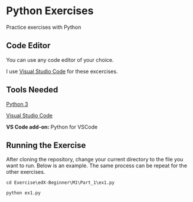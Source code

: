 # Python Exercises
Practice exercises with Python

## Code Editor
You can use any code editor of your choice.

I use [Visual Studio Code](https://code.visualstudio.com/?wt.mc_id=adw-brand&gclid=Cj0KCQjw5fDWBRDaARIsAA5uWTjreEhL275HxoFeD4Gf7ADY7O0l6tTZtEwOGZUH7d2pv5nqemlRJx8aAkKiEALw_wcB) for these excercises.

## Tools Needed
[Python 3](https://www.python.org/downloads/)

[Visual Studio Code](https://code.visualstudio.com/?wt.mc_id=adw-brand&gclid=Cj0KCQjw5fDWBRDaARIsAA5uWTjreEhL275HxoFeD4Gf7ADY7O0l6tTZtEwOGZUH7d2pv5nqemlRJx8aAkKiEALw_wcB)

**VS Code add-on:** Python for VSCode

## Running the Exercise
After cloning the repository, change your current directory to the file you want to run. Below is an example. The same process can be repeat for the other exercises.

`cd Exercise\edX-Beginner\M1\Part_1\ex1.py`

`python ex1.py`
